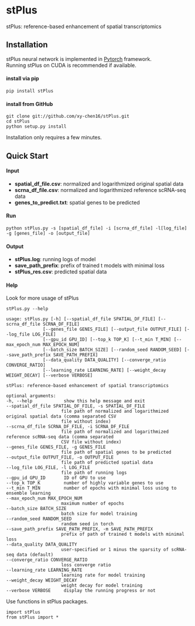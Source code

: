 # stPlus
stPlus: reference-based enhancement of spatial transcriptomics
## Installation  

stPlus neural network is implemented in [Pytorch](https://pytorch.org/) framework.  
Running stPlus on CUDA is recommended if available.   
	
#### install via pip

	pip install stPlus
	
#### install from GitHub

	git clone git://github.com/xy-chen16/stPlus.git
	cd stPlus
	python setup.py install
    
Installation only requires a few minutes.  

## Quick Start

#### Input

* **spatial_df_file.csv**:   normalized and logarithmized original spatial data
* **scrna_df_file.csv**:  normalized and logarithmized reference scRNA-seq data
* **genes_to_predict.txt**:  spatial genes to be predicted

#### Run

    python stPlus.py -s [spatial_df_file] -i [scrna_df_file] -l[log_file] -g [genes_file] -o [output_file]

#### Output

* **stPlus.log**:  running logs of model
* **save_path_prefix**:  prefix of trained t models with minimal loss
* **stPlus_res.csv**:  predicted spatial data

	

#### Help
Look for more usage of stPlus

	stPlus.py --help 
  
   ```  
  usage: stPlus.py [-h] [--spatial_df_file SPATIAL_DF_FILE] [--scrna_df_file SCRNA_DF_FILE]
                 [--genes_file GENES_FILE] [--output_file OUTPUT_FILE] [--log_file LOG_FILE]
                 [--gpu_id GPU_ID] [--top_k TOP_K] [--t_min T_MIN] [--max_epoch_num MAX_EPOCH_NUM]
                 [--batch_size BATCH_SIZE] [--random_seed RANDOM_SEED] [--save_path_prefix SAVE_PATH_PREFIX]
                 [--data_quality DATA_QUALITY] [--converge_ratio CONVERGE_RATIO]
                 [--learning_rate LEARNING_RATE] [--weight_decay WEIGHT_DECAY] [--verbose VERBOSE]

stPlus: reference-based enhancement of spatial transcriptomics

optional arguments:
  -h, --help            show this help message and exit
  --spatial_df_file SPATIAL_DF_FILE, -s SPATIAL_DF_FILE
                        file path of normalized and logarithmized original spatial data (comma separated CSV
                        file without index)
  --scrna_df_file SCRNA_DF_FILE, -i SCRNA_DF_FILE
                        file path of normalized and logarithmized reference scRNA-seq data (comma separated
                        CSV file without index)
  --genes_file GENES_FILE, -g GENES_FILE
                        file path of spatial genes to be predicted
  --output_file OUTPUT_FILE, -o OUTPUT_FILE
                        file path of predicted spatial data
  --log_file LOG_FILE, -l LOG_FILE
                        file path of running logs
  --gpu_id GPU_ID       ID of GPU to use
  --top_k TOP_K         number of highly variable genes to use
  --t_min T_MIN         number of epochs with minimal loss using to ensemble learning
  --max_epoch_num MAX_EPOCH_NUM
                        maximum number of epochs
  --batch_size BATCH_SIZE
                        batch size for model training
  --random_seed RANDOM_SEED
                        random seed in torch
  --save_path_prefix SAVE_PATH_PREFIX, -m SAVE_PATH_PREFIX
                        prefix of path of trained t models with minimal loss
  --data_quality DATA_QUALITY
                        user-specified or 1 minus the sparsity of scRNA-seq data (default)
  --converge_ratio CONVERGE_RATIO
                        loss converge ratio
  --learning_rate LEARNING_RATE
                        learning rate for model training
  --weight_decay WEIGHT_DECAY
                        weight decay for model training
  --verbose VERBOSE     display the running progress or not   
  
   ```  
Use functions in stPlus packages.

	import stPlus
	from stPlus import *

	
